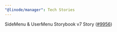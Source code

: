 ```yaml
---
"@linode/manager": Tech Stories
---
```


SideMenu & UserMenu Storybook v7 Story ([#9956](https://github.com/linode/manager/pull/9956))
